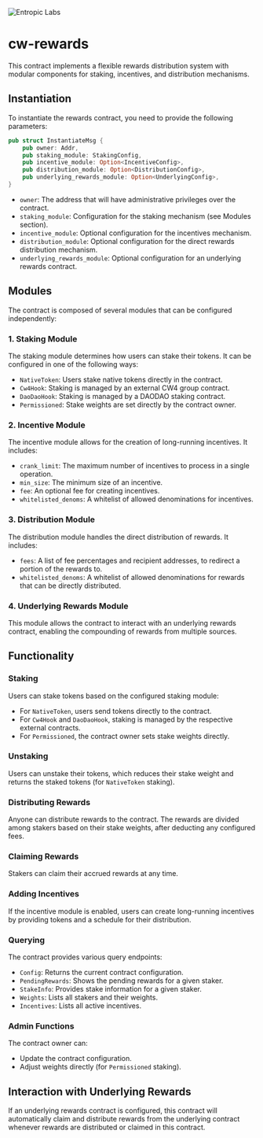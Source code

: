 ![Entropic Labs](https://entropiclabs.io/assets/logos/entropic-name.svg)

# cw-rewards

This contract implements a flexible rewards distribution system with modular components for staking, incentives, and distribution mechanisms.

## Instantiation

To instantiate the rewards contract, you need to provide the following parameters:

```rust
pub struct InstantiateMsg {
    pub owner: Addr,
    pub staking_module: StakingConfig,
    pub incentive_module: Option<IncentiveConfig>,
    pub distribution_module: Option<DistributionConfig>,
    pub underlying_rewards_module: Option<UnderlyingConfig>,
}
```

- `owner`: The address that will have administrative privileges over the contract.
- `staking_module`: Configuration for the staking mechanism (see Modules section).
- `incentive_module`: Optional configuration for the incentives mechanism.
- `distribution_module`: Optional configuration for the direct rewards distribution mechanism.
- `underlying_rewards_module`: Optional configuration for an underlying rewards contract.

## Modules

The contract is composed of several modules that can be configured independently:

### 1. Staking Module

The staking module determines how users can stake their tokens. It can be configured in one of the following ways:

- `NativeToken`: Users stake native tokens directly in the contract.
- `Cw4Hook`: Staking is managed by an external CW4 group contract.
- `DaoDaoHook`: Staking is managed by a DAODAO staking contract.
- `Permissioned`: Stake weights are set directly by the contract owner.

### 2. Incentive Module

The incentive module allows for the creation of long-running incentives. It includes:

- `crank_limit`: The maximum number of incentives to process in a single operation.
- `min_size`: The minimum size of an incentive.
- `fee`: An optional fee for creating incentives.
- `whitelisted_denoms`: A whitelist of allowed denominations for incentives.

### 3. Distribution Module

The distribution module handles the direct distribution of rewards. It includes:

- `fees`: A list of fee percentages and recipient addresses, to redirect a portion of the rewards to.
- `whitelisted_denoms`: A whitelist of allowed denominations for rewards that can be directly distributed.

### 4. Underlying Rewards Module

This module allows the contract to interact with an underlying rewards contract, enabling the compounding of rewards from multiple sources.

## Functionality

### Staking

Users can stake tokens based on the configured staking module:

- For `NativeToken`, users send tokens directly to the contract.
- For `Cw4Hook` and `DaoDaoHook`, staking is managed by the respective external contracts.
- For `Permissioned`, the contract owner sets stake weights directly.

### Unstaking

Users can unstake their tokens, which reduces their stake weight and returns the staked tokens (for `NativeToken` staking).

### Distributing Rewards

Anyone can distribute rewards to the contract. The rewards are divided among stakers based on their stake weights, after deducting any configured fees.

### Claiming Rewards

Stakers can claim their accrued rewards at any time.

### Adding Incentives

If the incentive module is enabled, users can create long-running incentives by providing tokens and a schedule for their distribution.

### Querying

The contract provides various query endpoints:

- `Config`: Returns the current contract configuration.
- `PendingRewards`: Shows the pending rewards for a given staker.
- `StakeInfo`: Provides stake information for a given staker.
- `Weights`: Lists all stakers and their weights.
- `Incentives`: Lists all active incentives.

### Admin Functions

The contract owner can:

- Update the contract configuration.
- Adjust weights directly (for `Permissioned` staking).

## Interaction with Underlying Rewards

If an underlying rewards contract is configured, this contract will automatically claim and distribute rewards from the underlying contract whenever rewards are distributed or claimed in this contract.
